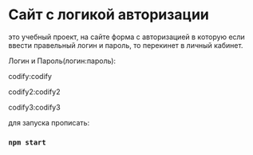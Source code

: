 # Сайт с логикой авторизации

это учебный проект, на сайте форма с авторизацией в которую если ввести правельный логин и пароль, то перекинет в личный кабинет.

Логин и Пароль(логин:пароль):

codify:codify

codify2:codify2

codify3:codify3

для запуска прописать:

### `npm start`
